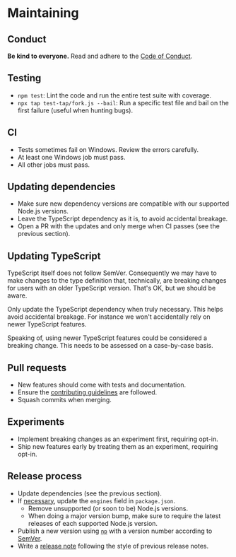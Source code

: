 # Maintaining

## Conduct

**Be kind to everyone.** Read and adhere to the [Code of Conduct](.github/CODE_OF_CONDUCT.md).

## Testing

* `npm test`: Lint the code and run the entire test suite with coverage.
* `npx tap test-tap/fork.js --bail`: Run a specific test file and bail on the first failure (useful when hunting bugs).

## CI

* Tests sometimes fail on Windows. Review the errors carefully.
* At least one Windows job must pass.
* All other jobs must pass.

## Updating dependencies

* Make sure new dependency versions are compatible with our supported Node.js versions.
* Leave the TypeScript dependency as it is, to avoid accidental breakage.
* Open a PR with the updates and only merge when CI passes (see the previous section).

## Updating TypeScript

TypeScript itself does not follow SemVer. Consequently we may have to make changes to the type definition that, technically, are breaking changes for users with an older TypeScript version. That's OK, but we should be aware.

Only update the TypeScript dependency when truly necessary. This helps avoid accidental breakage. For instance we won't accidentally rely on newer TypeScript features.

Speaking of, using newer TypeScript features could be considered a breaking change. This needs to be assessed on a case-by-case basis.

## Pull requests

* New features should come with tests and documentation.
* Ensure the [contributing guidelines](.github/CONTRIBUTING.md) are followed.
* Squash commits when merging.

## Experiments

* Implement breaking changes as an experiment first, requiring opt-in.
* Ship new features early by treating them as an experiment, requiring opt-in.

## Release process

* Update dependencies (see the previous section).
* If [necessary](docs/support-statement.md), update the `engines` field in `package.json`.
	* Remove unsupported (or soon to be) Node.js versions.
	* When doing a major version bump, make sure to require the latest releases of each supported Node.js version.
* Publish a new version using [`np`](https://github.com/sindresorhus/np) with a version number according to [SemVer](http://semver.org).
* Write a [release note](https://github.com/avajs/ava/releases/new) following the style of previous release notes.
